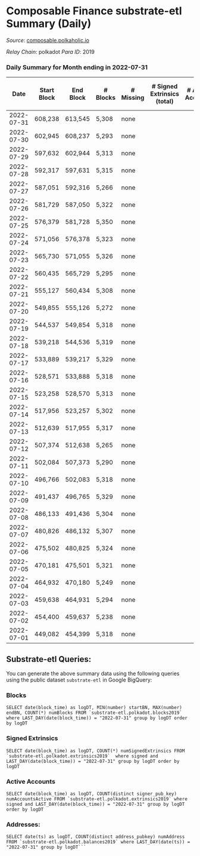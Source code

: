 # Composable Finance substrate-etl Summary (Daily)

_Source_: [composable.polkaholic.io](https://composable.polkaholic.io)

*Relay Chain*: polkadot
*Para ID*: 2019



### Daily Summary for Month ending in 2022-07-31


| Date | Start Block | End Block | # Blocks | # Missing | # Signed Extrinsics (total) | # Active Accounts | # Addresses with Balances | # Events | # Transfers | # XCM Transfers In | # XCM Transfers Out |
| ---- | ----------- | --------- | -------- | --------- | --------------------------- | ----------------- | ------------------------- | -------- | ----------- | ------------------ | ------------------- |
| 2022-07-31 | 608,238 | 613,545 | 5,308 | none  |  |  | 6 | 10,619 |   |   |   |
| 2022-07-30 | 602,945 | 608,237 | 5,293 | none  |  |  | 6 | 10,592 |   |   |   |
| 2022-07-29 | 597,632 | 602,944 | 5,313 | none  |  |  | 6 | 10,628 |   |   |   |
| 2022-07-28 | 592,317 | 597,631 | 5,315 | none  |  |  | 6 | 10,633 |   |   |   |
| 2022-07-27 | 587,051 | 592,316 | 5,266 | none  |  |  | 6 | 10,535 |   |   |   |
| 2022-07-26 | 581,729 | 587,050 | 5,322 | none  |  |  | 6 | 10,647 |   |   |   |
| 2022-07-25 | 576,379 | 581,728 | 5,350 | none  |  |  | 6 | 10,703 |   |   |   |
| 2022-07-24 | 571,056 | 576,378 | 5,323 | none  |  |  | 6 | 10,649 |   |   |   |
| 2022-07-23 | 565,730 | 571,055 | 5,326 | none  |  |  | 6 | 10,655 |   |   |   |
| 2022-07-22 | 560,435 | 565,729 | 5,295 | none  |  |  | 6 | 10,593 |   |   |   |
| 2022-07-21 | 555,127 | 560,434 | 5,308 | none  |  |  | 6 | 10,619 |   |   |   |
| 2022-07-20 | 549,855 | 555,126 | 5,272 | none  |  |  | 6 | 10,550 |   |   |   |
| 2022-07-19 | 544,537 | 549,854 | 5,318 | none  |  |  | 6 | 10,639 |   |   |   |
| 2022-07-18 | 539,218 | 544,536 | 5,319 | none  |  |  | 6 | 10,641 |   |   |   |
| 2022-07-17 | 533,889 | 539,217 | 5,329 | none  |  |  | 6 | 10,661 |   |   |   |
| 2022-07-16 | 528,571 | 533,888 | 5,318 | none  |  |  | 6 | 10,639 |   |   |   |
| 2022-07-15 | 523,258 | 528,570 | 5,313 | none  |  |  | 6 | 10,629 |   |   |   |
| 2022-07-14 | 517,956 | 523,257 | 5,302 | none  |  |  | 6 | 10,607 |   |   |   |
| 2022-07-13 | 512,639 | 517,955 | 5,317 | none  |  |  | 6 | 10,637 |   |   |   |
| 2022-07-12 | 507,374 | 512,638 | 5,265 | none  |  |  | 6 | 10,533 |   |   |   |
| 2022-07-11 | 502,084 | 507,373 | 5,290 | none  |  |  | 6 | 10,586 |   |   |   |
| 2022-07-10 | 496,766 | 502,083 | 5,318 | none  |  |  | 6 | 10,639 |   |   |   |
| 2022-07-09 | 491,437 | 496,765 | 5,329 | none  |  |  | 6 | 10,660 |   |   |   |
| 2022-07-08 | 486,133 | 491,436 | 5,304 | none  |  |  | 6 | 10,611 |   |   |   |
| 2022-07-07 | 480,826 | 486,132 | 5,307 | none  |  |  | 6 | 10,617 |   |   |   |
| 2022-07-06 | 475,502 | 480,825 | 5,324 | none  |  |  | 6 | 10,651 |   |   |   |
| 2022-07-05 | 470,181 | 475,501 | 5,321 | none  |  |  | 6 | 10,645 |   |   |   |
| 2022-07-04 | 464,932 | 470,180 | 5,249 | none  |  |  | 6 | 10,501 |   |   |   |
| 2022-07-03 | 459,638 | 464,931 | 5,294 | none  |  |  | 6 | 10,591 |   |   |   |
| 2022-07-02 | 454,400 | 459,637 | 5,238 | none  |  |  | 6 | 10,479 |   |   |   |
| 2022-07-01 | 449,082 | 454,399 | 5,318 | none  |  |  | 6 | 10,642 |   |   |   |

## Substrate-etl Queries:
You can generate the above summary data using the following queries using the public dataset `substrate-etl` in Google BigQuery:


### Blocks
```
SELECT date(block_time) as logDT, MIN(number) startBN, MAX(number) endBN, COUNT(*) numBlocks FROM `substrate-etl.polkadot.blocks2019`  where LAST_DAY(date(block_time)) = "2022-07-31" group by logDT order by logDT
```


### Signed Extrinsics
```
SELECT date(block_time) as logDT, COUNT(*) numSignedExtrinsics FROM `substrate-etl.polkadot.extrinsics2019`  where signed and LAST_DAY(date(block_time)) = "2022-07-31" group by logDT order by logDT
```


### Active Accounts
```
SELECT date(block_time) as logDT, COUNT(distinct signer_pub_key) numAccountsActive FROM `substrate-etl.polkadot.extrinsics2019` where signed and LAST_DAY(date(block_time)) = "2022-07-31" group by logDT order by logDT
```


### Addresses:
```
SELECT date(ts) as logDT, COUNT(distinct address_pubkey) numAddress FROM `substrate-etl.polkadot.balances2019` where LAST_DAY(date(ts)) = "2022-07-31" group by logDT```

